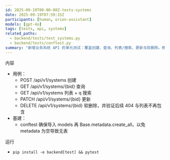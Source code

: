 ```yaml
---
id: 2025-09-19T00-00-00Z-tests-systems
date: 2025-09-19T07:59:15Z
participants: [human, orion-assistant]
models: [gpt-4o]
tags: [tests, api, systems]
related_paths:
  - backend/tests/test_systems.py
  - backend/tests/conftest.py
summary: "新增业务系统 API 的单元测试：覆盖创建、查询、列表/搜索、更新与软删除。修正 conftest 导入 models 以创建表。"
---
```


内容
- 用例：
  - POST /api/v1/systems 创建
  - GET /api/v1/systems/{bid} 查询
  - GET /api/v1/systems 列表 + q 搜索
  - PATCH /api/v1/systems/{bid} 更新
  - DELETE /api/v1/systems/{bid} 软删除，并验证后续 404 与列表不再包含
- 基建：
  - conftest 确保导入 models 再 Base.metadata.create_all，以免 metadata 为空导致无表

运行
- `pip install -e backend[test] && pytest`
